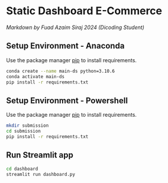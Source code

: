 # Static Dashboard E-Commerce

*Markdown by Fuad Azaim Siraj 2024 (Dicoding Student)*

## Setup Environment - Anaconda
Use the package manager [pip](https://pip.pypa.io/en/stable/) to install requirements.

```bash
conda create --name main-ds python=3.10.6
conda activate main-ds
pip install -r requirements.txt
```

## Setup Environment - Powershell
Use the package manager [pip](https://pip.pypa.io/en/stable/) to install requirements.

```bash
mkdir submission
cd submission
pip install -r requirements.txt
```

## Run Streamlit app

```bash
cd dashboard
streamlit run dashboard.py
```
